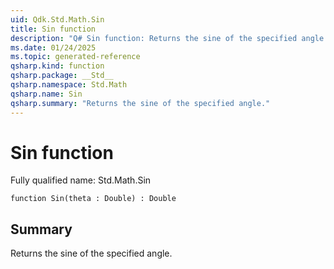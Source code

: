 ```yaml
---
uid: Qdk.Std.Math.Sin
title: Sin function
description: "Q# Sin function: Returns the sine of the specified angle."
ms.date: 01/24/2025
ms.topic: generated-reference
qsharp.kind: function
qsharp.package: __Std__
qsharp.namespace: Std.Math
qsharp.name: Sin
qsharp.summary: "Returns the sine of the specified angle."
---
```


# Sin function

Fully qualified name: Std.Math.Sin

```qsharp
function Sin(theta : Double) : Double
```

## Summary
Returns the sine of the specified angle.
